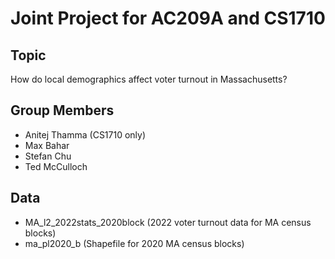 # Joint Project for AC209A and CS1710

## Topic
How do local demographics affect voter turnout in Massachusetts?

## Group Members
- Anitej Thamma (CS1710 only)
- Max Bahar 
- Stefan Chu 
- Ted McCulloch 

## Data
- MA_l2_2022stats_2020block (2022 voter turnout data for MA census blocks)
- ma_pl2020_b (Shapefile for 2020 MA census blocks)